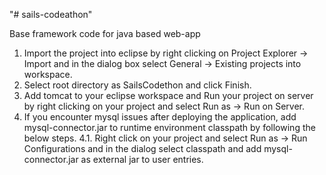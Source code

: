 "# sails-codeathon"

Base framework code for java based web-app

1. Import the project into eclipse by right clicking on Project Explorer -> Import and in the dialog box select General -> Existing projects into workspace.
2. Select root directory as SailsCodethon and click Finish.
3. Add tomcat to your eclipse workspace and Run your project on server by right clicking on your project and select Run as -> Run on Server.
4. If you encounter mysql issues after deploying the application, add mysql-connector.jar to runtime environment classpath by following the below steps.
4.1. Right click on your project and select Run as -> Run Configurations and in the dialog select classpath and add mysql-connector.jar as external jar to user entries.
